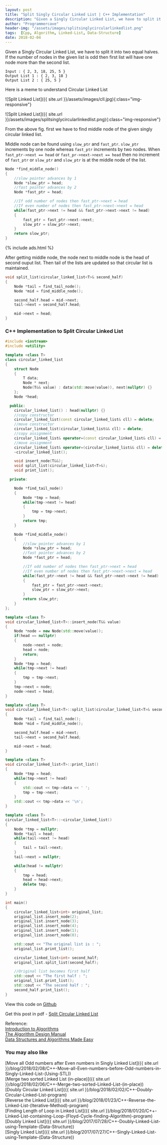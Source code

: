 ```yaml
---
layout: post
title: "Split Singly Circular Linked List | C++ Implementation"
description: "Given a Singly Circular Linked List, we have to split it into two equal halves. If the number of nodes in the given list is odd then first list will have one node more than the second list."
author: "Programmercave"
header-img: "/assets/images/splitsinglycircularlinkedlist.png"
tags:  [Cpp, Algorithm, Linked-List, Data-Structure]
date: 2018-02-04
---
```




Given a Singly Circular Linked List, we have to split it into two equal halves. If the number of nodes in the given list is odd then first list will have one node more than the second list.

```
Input : { 2, 3, 18, 25, 5 }
Output List 1 : { 2, 3, 18 }
Output List 2 : { 25, 5 }
```

Here is a meme to understand Circular Linked List

![Split Linked List]({{ site.url }}/assets/images/cll.jpg){:class="img-responsive"}

![Split Linked List]({{ site.url }}/assets/images/splitsinglycircularlinkedlist.png){:class="img-responsive"}

From the above fig. first we have to find middle node of the given singly circular linked list.

Middle node can be found using `slow_ptr` and `fast_ptr`. `slow_ptr` increments by one node whereas `fast_ptr` increments by two nodes. When `fast_ptr->next == head` or `fast_pr->next->next == head` then no increment of `fast_ptr` or `slow_ptr` and `slow_ptr` is at the middle node of the list.

```cpp
Node *find_middle_node()
{
    //slow pointer advances by 1
    Node *slow_ptr = head;
    //fast pointer advances by 2
    Node *fast_ptr = head;

    //If odd number of nodes then fast_ptr->next = head
    //If even number of nodes then fast_ptr->next->next = head
    while(fast_ptr->next != head && fast_ptr->next->next != head)
    {
        fast_ptr = fast_ptr->next->next;
        slow_ptr = slow_ptr->next;
    }
    return slow_ptr;
}
```
{% include ads.html %}<br/>

After getting middle node, the node next to middle node is the head of second ouput list. Then tail of the lists are updated so that circular list is maintained.

```cpp
void split_list(circular_linked_list<T>& second_half)
{
    Node *tail = find_tail_node();
    Node *mid = find_middle_node();

    second_half.head = mid->next;
    tail->next = second_half.head;

    mid->next = head;
}
```

<h3>C++ Implementation to Split Circular Linked List</h3>

```cpp
#include <iostream>
#include <utility>

template <class T>
class circular_linked_list
{
    struct Node
    {
        T data;
        Node * next;
        Node(T&& value) : data(std::move(value)), next(nullptr) {}
    };
    Node *head;

  public:
    circular_linked_list() : head(nullptr) {}
    //copy constructor
    circular_linked_list(const circular_linked_list& cll) = delete;
    //move constructor
    circular_linked_list(circular_linked_list&& cll) = delete;
    //copy assignment
    circular_linked_list& operator=(const circular_linked_list& cll) = delete;
    //move assignment
    circular_linked_list& operator=(circular_linked_list&& cll) = delete;
    ~circular_linked_list();

    void insert_node(T&&);
    void split_list(circular_linked_list<T>&);
    void print_list();

  private:

    Node *find_tail_node()
    {
        Node *tmp = head;
        while(tmp->next != head)
        {
            tmp = tmp->next;
        }
        return tmp;
    }

    Node *find_middle_node()
    {
        //slow pointer advances by 1
        Node *slow_ptr = head;
        //fast pointer advances by 2
        Node *fast_ptr = head;

        //If odd number of nodes then fast_ptr->next = head
        //If even number of nodes then fast_ptr->next->next = head
        while(fast_ptr->next != head && fast_ptr->next->next != head)
        {
            fast_ptr = fast_ptr->next->next;
            slow_ptr = slow_ptr->next;
        }
        return slow_ptr;
    }
};

template <class T>
void circular_linked_list<T>::insert_node(T&& value)
{
    Node *node = new Node(std::move(value));
    if(head == nullptr)
    {
        node->next = node;
        head = node;
        return;
    }
    Node *tmp = head;
    while(tmp->next != head)
    {
        tmp = tmp->next;
    }
    tmp->next = node;
    node->next = head;
}

template <class T>
void circular_linked_list<T>::split_list(circular_linked_list<T>& second_half)
{
    Node *tail = find_tail_node();
    Node *mid = find_middle_node();

    second_half.head = mid->next;
    tail->next = second_half.head;

    mid->next = head;
}

template <class T>
void circular_linked_list<T>::print_list()
{
    Node *tmp = head;
    while(tmp->next != head)
    {
        std::cout << tmp->data << ' ';
        tmp = tmp->next;
    }
    std::cout << tmp->data << '\n';
}

template <class T>
circular_linked_list<T>::~circular_linked_list()
{
    Node *tmp = nullptr;
    Node *tail = head;
    while(tail->next != head)
    {
        tail = tail->next;
    }
    tail->next = nullptr;

    while(head != nullptr)
    {
        tmp = head;
        head = head->next;
        delete tmp;
    }
}

int main()
{
    circular_linked_list<int> original_list;
    original_list.insert_node(2);
    original_list.insert_node(3);
    original_list.insert_node(4);
    original_list.insert_node(1);
    original_list.insert_node(0);

    std::cout << "The original list is : ";
    original_list.print_list();

    circular_linked_list<int> second_half;
    original_list.split_list(second_half);

    //Original list becomes first half
    std::cout << "The first half : ";
    original_list.print_list();
    std::cout << "The second half : ";
    second_half.print_list();
}
```

View this code on [Github](https://github.com/{{site.github_username}}/Algo-Data-Structure/blob/master/Split%20Circular%20Linked%20List/C++/splitcll.cpp)

Get this post in pdf - [Split Circular Linked List](https://www.file-up.org/qv2awmamvncm)

Reference:<br/>
[Introduction to Algorithms](https://amzn.to/2OarGBs)<br/>
[The Algorithm Design Manual](https://amzn.to/2CH9h9Z)<br/>
[Data Structures and Algorithms Made Easy](https://amzn.to/2NLM0dd)<br/>

 <input type="hidden" name="IL_IN_ARTICLE"> 
<h3>You may also like</h3>
[Move all Odd numbers after Even numbers in Singly Linked List]({{ site.url }}/blog/2018/02/08/C++-Move-all-Even-numbers-before-Odd-numbers-in-Singly-Linked-List-(Using-STL))<br/>
[Merge two sorted Linked List (in-place)]({{ site.url }}/blog/2018/02/06/C++-Merge-two-sorted-Linked-List-(in-place))<br/>
[Doubly Circular Linked List]({{ site.url }}/blog/2018/02/02/C++-Doubly-Circular-Linked-List-program)<br/>
[Reverse the Linked List]({{ site.url }}/blog/2018/01/23/C++-Reverse-the-Linked-List-(Iterative-Method)-program)<br/>
[Finding Length of Loop in Linked List]({{ site.url }}/blog/2018/01/20/C++-Linked-List-containing-Loop-(Floyd-Cycle-finding-Algorithm)-program)<br/>
[Doubly Linked List]({{ site.url }}/blog/2017/07/28/C++-Doubly-Linked-List-using-Template-(Data-Structure))<br/>
[Singly Linked List]({{ site.url }}/blog/2017/07/27/C++-Singly-Linked-List-using-Template-(Data-Structure))






